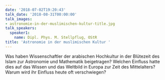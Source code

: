 ```yaml
---
date: '2018-07-02T19:20:43'
talk_date: '2018-08-31T00:00:00'
talk_images:
- astronomie-in-der-muslimischen-kultur-title.jpg
talk_speakers:
  speaker1:
    name: Dipl. Phys. M. Stellpflug, OStR
title: 'Astronomie in der muslimischen Kultur '
---
```


Was haben Wissenschaftler der arabischen Hochkultur in der Blütezeit des Islam zur Astronomie und Mathematik beigetragen? Welchen Einfluss hatte dies auf das Wissen und das Weltbild in Europa zur Zeit des Mittelalters? Warum wird ihr Einfluss heute oft verschwiegen?